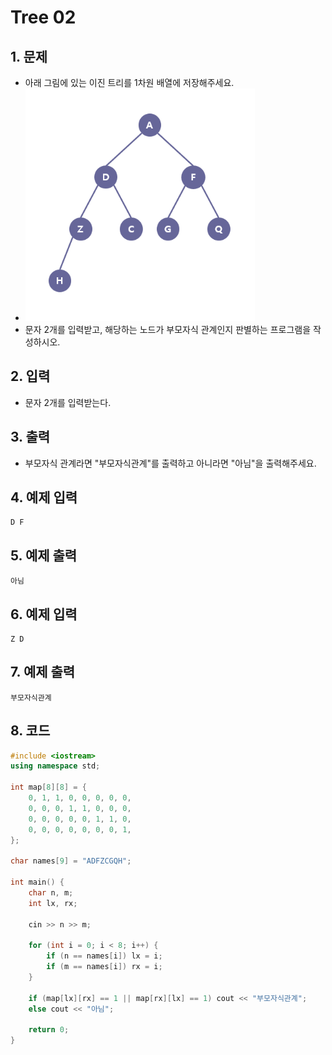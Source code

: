 # Tree 02 #

## 1. 문제
- 아래 그림에 있는 이진 트리를 1차원 배열에 저장해주세요.
- <img src="./Tree02.png" alt="Tree" style="zoom:77%;" />
- 문자 2개를 입력받고, 해당하는 노드가 부모자식 관계인지 판별하는 프로그램을 작성하시오.

## 2. 입력
- 문자 2개를 입력받는다.

## 3. 출력
- 부모자식 관계라면 "부모자식관계"를 출력하고 아니라면 "아님"을 출력해주세요.

## 4. 예제 입력
```
D F
```

## 5. 예제 출력
```
아님
```

## 6. 예제 입력

```
Z D
```

## 7. 예제 출력

```
부모자식관계
```

## 8. 코드

```c++
#include <iostream>
using namespace std;

int map[8][8] = {
	0, 1, 1, 0, 0, 0, 0, 0,
	0, 0, 0, 1, 1, 0, 0, 0,
	0, 0, 0, 0, 0, 1, 1, 0,
	0, 0, 0, 0, 0, 0, 0, 1,
};

char names[9] = "ADFZCGQH";

int main() {
	char n, m;
	int lx, rx;
	
	cin >> n >> m;

	for (int i = 0; i < 8; i++) {
		if (n == names[i]) lx = i;
		if (m == names[i]) rx = i;
	}

	if (map[lx][rx] == 1 || map[rx][lx] == 1) cout << "부모자식관계";
	else cout << "아님";

	return 0;
}
```
